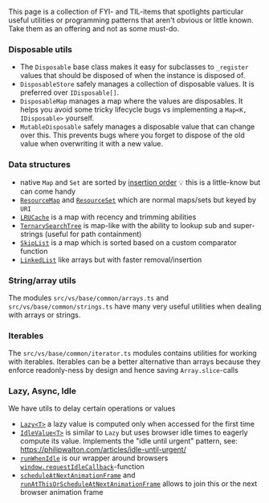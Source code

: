 This page is a collection of FYI- and TIL-items that spotlights particular
useful utilities or programming patterns that aren't obvious or little known.
Take them as an offering and not as some must-do.

### Disposable utils

-   The `Disposable` base class makes it easy for subclasses to `_register`
    values that should be disposed of when the instance is disposed of.
-   `DisposableStore` safely manages a collection of disposable values. It is
    preferred over `IDisposable[]`.
-   `DisposableMap` manages a map where the values are disposables. It helps you
    avoid some tricky lifecycle bugs vs implementing a `Map<K, IDisposable>`
    yourself.
-   `MutableDisposable` safely manages a disposable value that can change over
    this. This prevents bugs where you forget to dispose of the old value when
    overwriting it with a new value.

### Data structures

-   native `Map` and `Set` are sorted by
    [insertion order](https://developer.mozilla.org/en-US/docs/Web/JavaScript/Reference/Global_Objects/Map#description)
    💡 this is a little-know but can come handy
-   [`ResourceMap`](https://github.com/microsoft/vscode/blob/8c946e23f45f39fdd982cff1e1fce02a8e3dc719/src/vs/base/common/map.ts#L771)
    and
    [`ResourceSet`](https://github.com/microsoft/vscode/blob/8c946e23f45f39fdd982cff1e1fce02a8e3dc719/src/vs/base/common/map.ts#L862)
    which are normal maps/sets but keyed by `URI`
-   [`LRUCache`](https://github.com/microsoft/vscode/blob/8c946e23f45f39fdd982cff1e1fce02a8e3dc719/src/vs/base/common/map.ts#L1313)
    is a map with recency and trimming abilities
-   [`TernarySearchTree`](https://github.com/microsoft/vscode/blob/8c946e23f45f39fdd982cff1e1fce02a8e3dc719/src/vs/base/common/map.ts#L333)
    is map-like with the ability to lookup sub and super-strings (useful for
    path containment)
-   [`SkipList`](https://github.com/microsoft/vscode/blob/8c946e23f45f39fdd982cff1e1fce02a8e3dc719/src/vs/base/common/skipList.ts#L20)
    is a map which is sorted based on a custom comparator function
-   [`LinkedList`](https://github.com/microsoft/vscode/blob/8c946e23f45f39fdd982cff1e1fce02a8e3dc719/src/vs/base/common/linkedList.ts#L21)
    like arrays but with faster removal/insertion

### String/array utils

The modules `src/vs/base/common/arrays.ts` and `src/vs/base/common/strings.ts`
have many very useful utilities when dealing with arrays or strings.

### Iterables

The `src/vs/base/common/iterator.ts` modules contains utilities for working with
iterables. Iterables can be a better alternative than arrays because they
enforce readonly-ness by design and hence saving `Array.slice`-calls

### Lazy, Async, Idle

We have utils to delay certain operations or values

-   [`Lazy<T>`](https://github.com/microsoft/vscode/blob/bf8adecc347d4228bbc9d53fd44ece304b398583/src/vs/base/common/lazy.ts#L20)
    a lazy value is computed only when accessed for the first time
-   [`IdleValue<T>`](https://github.com/microsoft/vscode/blob/bf8adecc347d4228bbc9d53fd44ece304b398583/src/vs/base/common/async.ts#L1167)
    is similar to `Lazy` but uses browser idle times to eagerly compute its
    value. Implements the "idle until urgent" pattern, see:
    https://philipwalton.com/articles/idle-until-urgent/
-   [`runWhenIdle`](https://github.com/microsoft/vscode/blob/bf8adecc347d4228bbc9d53fd44ece304b398583/src/vs/base/common/async.ts#L1116)
    is our wrapper around browsers
    [`window.requestIdleCallback`](https://developer.mozilla.org/en-US/docs/Web/API/Window/requestIdleCallback)-function
-   [`scheduleAtNextAnimationFrame`](https://github.com/microsoft/vscode/blob/bf8adecc347d4228bbc9d53fd44ece304b398583/src/vs/base/browser/dom.ts#L139)
    and
    [`runAtThisOrScheduleAtNextAnimationFrame`](https://github.com/microsoft/vscode/blob/bf8adecc347d4228bbc9d53fd44ece304b398583/src/vs/base/browser/dom.ts#L132)
    allows to join this or the next browser animation frame

